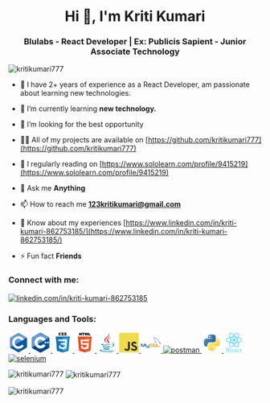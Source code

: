 <h1 align="center">Hi 👋, I'm Kriti Kumari</h1>
<h3 align="center">Blulabs - React Developer | Ex: Publicis Sapient - Junior Associate Technology </h3>

<p align="left"> <img src="https://komarev.com/ghpvc/?username=kritikumari777&label=Profile%20views&color=0e75b6&style=flat" alt="kritikumari777" /> </p>

- 🔭 I have 2+ years of experience as a React Developer, am passionate about learning new technologies.

- 🌱 I’m currently learning **new technology.**

- 👯 I’m looking for the best opportunity 

-  👨‍💻 All of my projects are available on [https://github.com/kritikumari777](https://github.com/kritikumari777)

- 📝 I regularly reading on [https://www.sololearn.com/profile/9415219](https://www.sololearn.com/profile/9415219)

- 💬 Ask me **Anything**

- 📫 How to reach me **123kritikumari@gmail.com**

- 📄 Know about my experiences [https://www.linkedin.com/in/kriti-kumari-862753185/](https://www.linkedin.com/in/kriti-kumari-862753185/)

- ⚡ Fun fact **Friends**

<h3 align="left">Connect with me:</h3>
<p align="left">
<a href="https://linkedin.com/in/linkedin.com/in/kriti-kumari-862753185" target="blank"><img align="center" src="https://raw.githubusercontent.com/rahuldkjain/github-profile-readme-generator/master/src/images/icons/Social/linked-in-alt.svg" alt="linkedin.com/in/kriti-kumari-862753185" height="30" width="40" /></a>
</p>

<h3 align="left">Languages and Tools:</h3>
<p align="left"> <a href="https://www.cprogramming.com/" target="_blank" rel="noreferrer"> <img src="https://raw.githubusercontent.com/devicons/devicon/master/icons/c/c-original.svg" alt="c" width="40" height="40"/> </a> <a href="https://www.w3schools.com/cpp/" target="_blank" rel="noreferrer"> <img src="https://raw.githubusercontent.com/devicons/devicon/master/icons/cplusplus/cplusplus-original.svg" alt="cplusplus" width="40" height="40"/> </a> <a href="https://www.w3schools.com/css/" target="_blank" rel="noreferrer"> <img src="https://raw.githubusercontent.com/devicons/devicon/master/icons/css3/css3-original-wordmark.svg" alt="css3" width="40" height="40"/> </a> <a href="https://www.djangoproject.com/" target="_blank" rel="noreferrer"> <img src="https://raw.githubusercontent.com/devicons/devicon/master/icons/html5/html5-original-wordmark.svg" alt="html5" width="40" height="40"/> </a> <a href="https://www.java.com" target="_blank" rel="noreferrer"> <img src="https://raw.githubusercontent.com/devicons/devicon/master/icons/java/java-original.svg" alt="java" width="40" height="40"/> </a> <a href="https://developer.mozilla.org/en-US/docs/Web/JavaScript" target="_blank" rel="noreferrer"> <img src="https://raw.githubusercontent.com/devicons/devicon/master/icons/javascript/javascript-original.svg" alt="javascript" width="40" height="40"/> </a> <a href="https://www.mysql.com/" target="_blank" rel="noreferrer"> <img src="https://raw.githubusercontent.com/devicons/devicon/master/icons/mysql/mysql-original-wordmark.svg" alt="mysql" width="40" height="40"/> </a> <a href="https://postman.com" target="_blank" rel="noreferrer"> <img src="https://www.vectorlogo.zone/logos/getpostman/getpostman-icon.svg" alt="postman" width="40" height="40"/> </a> <a href="https://www.python.org" target="_blank" rel="noreferrer"> <img src="https://raw.githubusercontent.com/devicons/devicon/master/icons/python/python-original.svg" alt="python" width="40" height="40"/> </a> <a href="https://reactjs.org/" target="_blank" rel="noreferrer"> <img src="https://raw.githubusercontent.com/devicons/devicon/master/icons/react/react-original-wordmark.svg" alt="react" width="40" height="40"/> </a> <a href="https://www.selenium.dev" target="_blank" rel="noreferrer"> <img src="https://raw.githubusercontent.com/detain/svg-logos/780f25886640cef088af994181646db2f6b1a3f8/svg/selenium-logo.svg" alt="selenium" width="40" height="40"/> </a> </p>

<p><img align="left" src="https://github-readme-stats.vercel.app/api/top-langs?username=kritikumari777&show_icons=true&locale=en&layout=compact" alt="kritikumari777" /></p>

<p>&nbsp;<img align="center" src="https://github-readme-stats.vercel.app/api?username=kritikumari777&show_icons=true&locale=en" alt="kritikumari777" /></p>

<p><img align="center" src="https://github-readme-streak-stats.herokuapp.com/?user=kritikumari777&" alt="kritikumari777" /></p>
